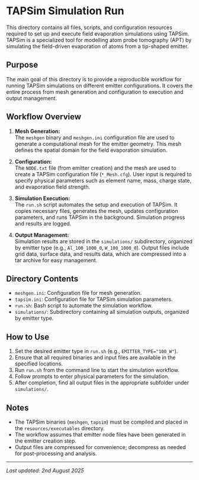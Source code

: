 # TAPSim Simulation Run

This directory contains all files, scripts, and configuration resources required to set up and execute field evaporation simulations using TAPSim. TAPSim is a specialized tool for modelling atom probe tomography (APT) by simulating the field-driven evaporation of atoms from a tip-shaped emitter.

## Purpose

The main goal of this directory is to provide a reproducible workflow for running TAPSim simulations on different emitter configurations. It covers the entire process from mesh generation and configuration to execution and output management.

## Workflow Overview

1. **Mesh Generation:**  
   The `meshgen` binary and `meshgen.ini` configuration file are used to generate a computational mesh for the emitter geometry. This mesh defines the spatial domain for the field evaporation simulation.

2. **Configuration:**  
   The `NODE.txt` file (from emitter creation) and the mesh are used to create a TAPSim configuration file (`*_Mesh.cfg`). User input is required to specify physical parameters such as element name, mass, charge state, and evaporation field strength.

3. **Simulation Execution:**  
   The `run.sh` script automates the setup and execution of TAPSim. It copies necessary files, generates the mesh, updates configuration parameters, and runs TAPSim in the background. Simulation progress and results are logged.

4. **Output Management:**  
   Simulation results are stored in the `simulations/` subdirectory, organized by emitter type (e.g., `Al_100_1000_0`, `W_100_1000_0`). Output files include grid data, surface data, and results data, which are compressed into a tar archive for easy management.

## Directory Contents

- `meshgen.ini`: Configuration file for mesh generation.
- `tapsim.ini`: Configuration file for TAPSim simulation parameters.
- `run.sh`: Bash script to automate the simulation workflow.
- `simulations/`: Subdirectory containing all simulation outputs, organized by emitter type.

## How to Use

1. Set the desired emitter type in `run.sh` (e.g., `EMITTER_TYPE="100_W"`).
2. Ensure that all required binaries and input files are available in the specified locations.
3. Run `run.sh` from the command line to start the simulation workflow.
4. Follow prompts to enter physical parameters for the simulation.
5. After completion, find all output files in the appropriate subfolder under `simulations/`.

## Notes

- The TAPSim binaries (`meshgen`, `tapsim`) must be compiled and placed in the `resources/executables` directory.
- The workflow assumes that emitter node files have been generated in the emitter creation step.
- Output files are compressed for convenience; decompress as needed for post-processing and analysis.

---
_Last updated: 2nd August 2025_
